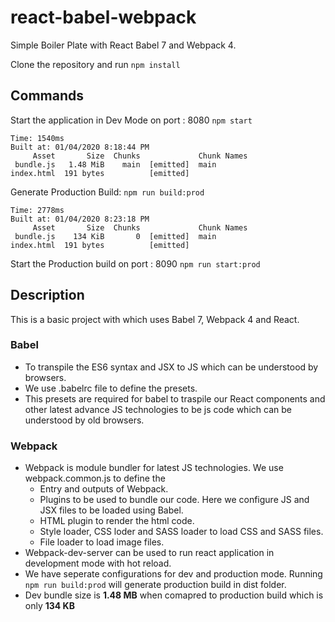 # react-babel-webpack
Simple Boiler Plate with React Babel 7 and Webpack 4. 

Clone the repository and run `npm install`

## Commands 

Start the application in Dev Mode on port : 8080
`npm start`

```
Time: 1540ms
Built at: 01/04/2020 8:18:44 PM
     Asset       Size  Chunks             Chunk Names
 bundle.js   1.48 MiB    main  [emitted]  main
index.html  191 bytes          [emitted]
```

Generate Production Build:
`npm run build:prod`

```
Time: 2778ms
Built at: 01/04/2020 8:23:18 PM
     Asset       Size  Chunks             Chunk Names
 bundle.js    134 KiB       0  [emitted]  main       
index.html  191 bytes          [emitted]
```

Start the Production build on port : 8090
`npm run start:prod`

## Description

This is a basic project with which uses Babel 7, Webpack 4 and React.

### Babel
- To transpile the ES6 syntax and JSX to JS which can be understood by browsers. 
- We use .babelrc file to define the presets. 
- This presets are required for babel to traspile our React components and other latest advance JS technologies to be js code which can be understood by old browsers.

### Webpack
- Webpack is module bundler for latest JS technologies. We use webpack.common.js to define the 
   - Entry and outputs of Webpack.
   - Plugins to be used to bundle our code. Here we configure JS and JSX files to be loaded using Babel.
   - HTML plugin to render the html code.
   - Style loader, CSS loder and SASS loader to load CSS and SASS files.
   - File loader to load image files.
- Webpack-dev-server can be used to run react application in development mode with hot reload. 
- We have seperate configurations for dev and production mode. Running `npm run build:prod` will generate production build in dist folder. 
- Dev bundle size is **1.48 MB** when comapred to production build which is only **134 KB**
